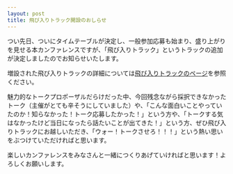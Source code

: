 ```yaml
---
layout: post
title: 飛び入りトラック開設のおしらせ
---
```


つい先日、ついにタイムテーブルが決定し、一般参加応募も始まり、盛り上がりを見せる本カンファレンスですが、「飛び入りトラック」というトラックの追加が決定しましたのでお知らせいたします。

増設された飛び入りトラックの詳細については[飛び入りトラックのページ](/jumping_in_track)を参照ください。

魅力的なトークプロポーザルだらけだった中、今回残念ながら採択できなかったトーク（主催がとても辛そうにしていました）や、「こんな面白いことやっていたのか！知らなかった！トーク応募したかった！」という方や、「トークする気はなかったけど当日になったら話たいことが出てきた！」という方、ぜひ飛び入りトラックにお越しいただき、「ウォー！トークさせろ！！！」という熱い思いをぶつけていただければと思います。

楽しいカンファレンスをみなさんと一緒につくりあげていければと思います！よろしくお願いします。
